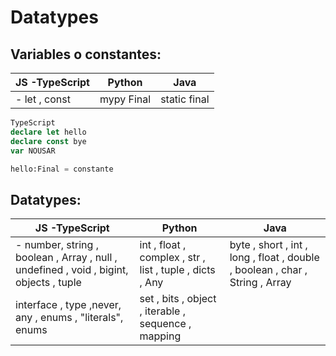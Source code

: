 # Datatypes
## Variables o constantes:
|JS -TypeScript  |Python  |Java  |
|--|--|--|
|- let , const|mypy Final  | static final
 
```ts
TypeScript
declare let hello
declare const bye
var NOUSAR
```
```python
hello:Final = constante
```
## Datatypes:
|JS -TypeScript  |Python  |Java  |
|--|--|--|
|- number, string , boolean , Array , null , undefined , void , bigint, objects , tuple |int , float , complex , str , list , tuple , dicts , Any| byte , short , int , long , float , double , boolean , char , String , Array |
|interface , type ,never, any , enums , "literals", enums  |set , bits , object , iterable , sequence , mapping |



<!--stackedit_data:
eyJoaXN0b3J5IjpbNjU3NjcyMTU0LDU3NDQ2MTM2MSw5MTgxOT
I4NDQsLTE2MzQ0ODIyMDEsNTA1MDk1OTg5LC05MzYyMzc4MjYs
LTEzMjcxNTE4NDksMTE2NDU2MDQwMSwyMDA1OTI4NDMsLTE3NT
IwODY3NDUsNDAxMjg1MTE1LC03OTAxODk3NzEsLTExNTczMzMx
MjksLTEyMDQ0Mjg2MzksMTYxOTkzNTIzXX0=
-->
